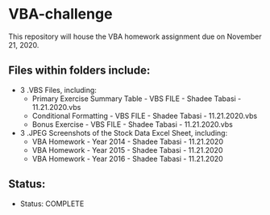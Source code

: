 # VBA-challenge

This repository will house the VBA homework assignment due on November 21, 2020.

## Files within folders include:
* 3 .VBS Files, including: 
  * Primary Exercise Summary Table - VBS FILE - Shadee Tabasi - 11.21.2020.vbs
  * Conditional Formatting - VBS FILE - Shadee Tabasi - 11.21.2020.vbs
  * Bonus Exercise - VBS FILE - Shadee Tabasi - 11.21.2020.vbs
* 3 .JPEG Screenshots of the Stock Data Excel Sheet, including:
  * VBA Homework - Year 2014 - Shadee Tabasi - 11.21.2020
  * VBA Homework - Year 2015 - Shadee Tabasi - 11.21.2020
  * VBA Homework - Year 2016 - Shadee Tabasi - 11.21.2020

## Status:
* Status: COMPLETE
